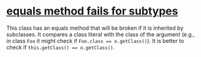 # [equals method fails for subtypes](https://spotbugs.readthedocs.io/en/latest/bugDescriptions.html#EQ_GETCLASS_AND_CLASS_CONSTANT)

 This class has an equals method that will be broken if it is inherited by subclasses.
It compares a class literal with the class of the argument (e.g., in class `Foo`
it might check if `Foo.class == o.getClass()`).
It is better to check if `this.getClass() == o.getClass()`.